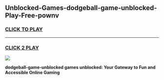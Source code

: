 
## Unblocked-Games-dodgeball-game-unblocked-Play-Free-pownv
<h3>
<a href="https://premium76.site?title=dodgeball-game-unblocked&ref=22A">CLICK TO PLAY</a></h3>
<hr>

<h3>
<a href="https://premium76.site?title=dodgeball-game-unblocked&ref=22A">CLICK 2 PLAY</a>
  
</h3>

<a href="https://premium76.site?title=dodgeball-game-unblocked&ref=22A"><img src="https://clearcache.store/games.png"></a>


**dodgeball-game-unblocked games unblocked: Your Gateway to Fun and Accessible Online Gaming**
